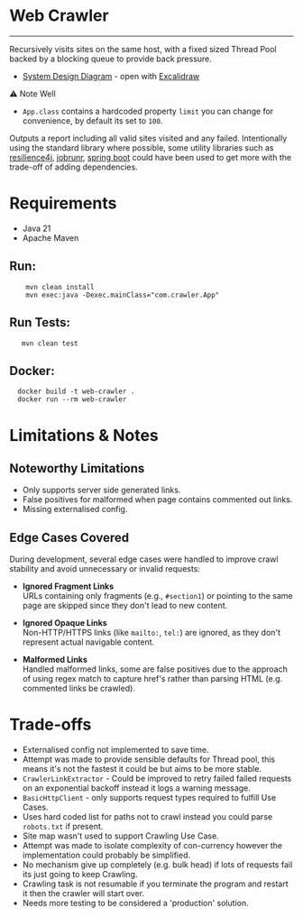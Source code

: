 # Web Crawler
---

Recursively visits sites on the same host, with a fixed sized Thread Pool backed by a blocking queue to provide back pressure.

- [System Design Diagram](./docs/system-design.excalidraw) - open with [Excalidraw](https://excalidraw.com/)


⚠️ Note Well

- `App.class` contains a hardcoded property `limit` you can change for convenience, by default its set to `100`.

Outputs a report including all valid sites visited and any failed. Intentionally using the standard library where possible, some utility libraries such as [resilience4j](https://resilience4j.readme.io/docs/getting-started), [jobrunr](https://www.jobrunr.io/en/), [spring boot](https://spring.io/projects/spring-boot) could have been used to get more with the trade-off of adding dependencies.

# Requirements

- Java 21
- Apache Maven

## Run:

```
    mvn clean install
    mvn exec:java -Dexec.mainClass="com.crawler.App"
```

## Run Tests:

```
   mvn clean test
```

## Docker:

```
  docker build -t web-crawler .
  docker run --rm web-crawler
```

# Limitations & Notes

## Noteworthy Limitations

- Only supports server side generated links.
- False positives for malformed when page contains commented out links.
- Missing externalised config.

## Edge Cases Covered

During development, several edge cases were handled to improve crawl stability and avoid unnecessary or invalid requests:

- **Ignored Fragment Links**  
  URLs containing only fragments (e.g., `#section1`) or pointing to the same page are skipped since they don't lead to new content.

- **Ignored Opaque Links**  
  Non-HTTP/HTTPS links (like `mailto:`, `tel:`) are ignored, as they don't represent actual navigable content.

- **Malformed Links**  
  Handled malformed links, some are false positives due to the approach of using regex match to capture href's rather than parsing HTML (e.g. commented links be crawled).

# Trade-offs

- Externalised config not implemented to save time.
- Attempt was made to provide sensible defaults for Thread pool, this means it's not the fastest it could be but aims to be more stable.
- `CrawlerLinkExtractor` - Could be improved to retry failed failed requests on an exponential backoff instead it logs a warning message.
- `BasicHttpClient` - only supports request types required to fulfill Use Cases.
- Uses hard coded list for paths not to crawl instead you could parse `robots.txt` if present.
- Site map wasn't used to support Crawling Use Case.
- Attempt was made to isolate complexity of con-currency however the implementation could probably be simplified.
- No mechanism give up completely (e.g. bulk head) if lots of requests fail its just going to keep Crawling.
- Crawling task is not resumable if you terminate the program and restart it then the crawler will start over.
- Needs more testing to be considered a 'production' solution.
